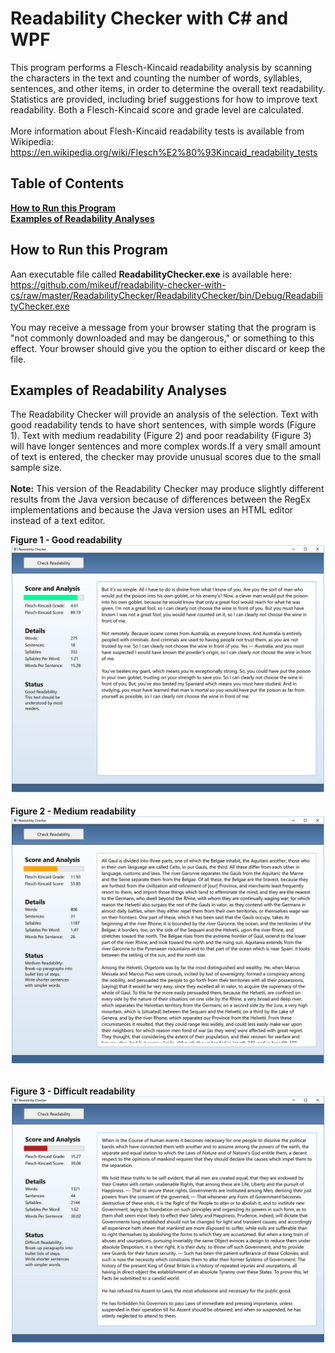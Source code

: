 # Readability Checker with C# and WPF
This program performs a Flesch-Kincaid readability analysis by scanning the characters in the text and counting the number of words, syllables, sentences, and other items, in order to determine the overall text readability. Statistics are provided, including brief suggestions for how to improve text readability. Both a Flesch-Kincaid score and grade level are calculated.<br /><br />
More information about Flesh-Kincaid readability tests is available from Wikipedia:
https://en.wikipedia.org/wiki/Flesch%E2%80%93Kincaid_readability_tests
## Table of Contents
**[How to Run this Program](#how-to-run-this-program)**  
**[Examples of Readability Analyses](#examples-of-readability-analyses)**<br /> 

## How to Run this Program
Aan executable file called **ReadabilityChecker.exe** is available here:<br />
https://github.com/mikeuf/readability-checker-with-cs/raw/master/ReadabilityChecker/ReadabilityChecker/bin/Debug/ReadabilityChecker.exe<br /><br />
You may receive a message from your browser stating that the program is "not commonly downloaded and may be dangerous," or something to this effect. Your browser should give you the option to either discard or keep the file.

## Examples of Readability Analyses
The Readability Checker will provide an analysis of the selection. Text with good readability tends to have short sentences, with simple words (Figure 1). Text with medium readability (Figure 2) and poor readability (Figure 3) will have longer sentences and more complex words.If a very small amount of text is entered, the checker may provide unusual scores due to the small sample size.<br /><br />
**Note:** This version of the Readability Checker may produce slightly different results from the Java version because of differences between the RegEx implementations and because the Java version uses an HTML editor instead of a text editor.


**Figure 1 - Good readability**
![Good readability](https://github.com/mikeuf/readability-checker-with-cs/blob/master/screenshots/good-readability.jpg "Good readability")
<br />
<br />
**Figure 2 - Medium readability**
![Medium readability](https://github.com/mikeuf/readability-checker-with-cs/blob/master/screenshots/medium-readability.jpg "Medium readability")
<br />
<br />

**Figure 3 - Difficult readability**
![Difficult readability](https://github.com/mikeuf/readability-checker-with-cs/blob/master/screenshots/difficult-readability.jpg "Difficult readability")
<br />
<br />
